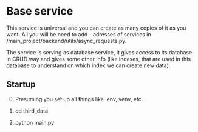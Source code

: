 # Base service

This service is universal and you can create as many copies of it as you want. All you will be need to add - adresses of services in /main_project/backend/utils/async_requests.py.

The service is serving as database service, it gives access to its database in CRUD way and gives some other info (like indexes, that are used in this database to understand on which index we can create new data).

## Startup

0. Presuming you set up all things like .env, venv, etc.

1. cd third_data

2. python main.py
